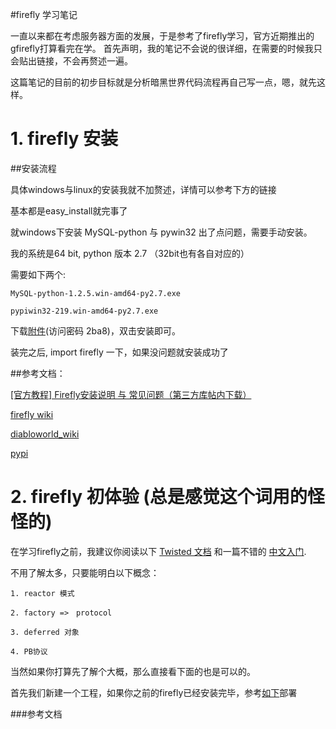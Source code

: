 #firefly 学习笔记

一直以来都在考虑服务器方面的发展，于是参考了firefly学习，官方近期推出的gfirefly打算看完在学。
首先声明，我的笔记不会说的很详细，在需要的时候我只会贴出链接，不会再赘述一遍。

这篇笔记的目前的初步目标就是分析暗黑世界代码流程再自己写一点，嗯，就先这样。

# 1. firefly 安装

##安装流程

具体windows与linux的安装我就不加赘述，详情可以参考下方的链接

基本都是easy_install就完事了


就windows下安装 MySQL-python 与 pywin32 出了点问题，需要手动安装。

我的系统是64 bit, python 版本 2.7  （32bit也有各自对应的）

需要如下两个:
	
	MySQL-python-1.2.5.win-amd64-py2.7.exe
	
	pypiwin32-219.win-amd64-py2.7.exe

下载[附件](http://yunpan.cn/ccXguDMy2YeCa)(访问密码 2ba8)，双击安装即可。

装完之后, import firefly 一下，如果没问题就安装成功了

##参考文档：

[[官方教程] Firefly安装说明 与 常见问题（第三方库帖内下载）](http://www.9miao.com/forum.php?mod=viewthread&tid=33009&fromuid=87)

[firefly wiki ](http://firefly.9miao.com/wiki/index.htm)

[diabloworld_wiki](http://firefly.9miao.com/diabloworld_wiki/index.htm)

[pypi](https://pypi.python.org/pypi)


# 2. firefly 初体验 (总是感觉这个词用的怪怪的)

在学习firefly之前，我建议你阅读以下 [Twisted 文档][Twisted Developer Guides]  和一篇不错的 [中文入门][我看到的最棒的Twisted入门教程]. 

不用了解太多，只要能明白以下概念：
	
	1. reactor 模式

	2. factory =>　protocol

	3. deferred 对象

	4. PB协议

当然如果你打算先了解个大概，那么直接看下面的也是可以的。

首先我们新建一个工程，如果你之前的firefly已经安装完毕，参考[如下][firefly的架设部署]部署



###参考文档

[Twisted Developer Guides]:(http://twistedmatrix.com/documents/current/core/howto/index.html)

[我看到的最棒的Twisted入门教程]:(http://blog.sina.com.cn/s/blog_704b6af70100py9n.html)

[firefly的架设部署]:(http://firefly.9miao.com/wiki/index.htm)